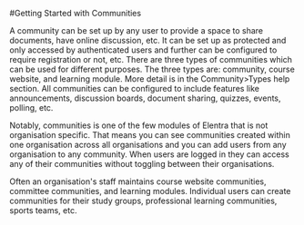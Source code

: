 #Getting Started with Communities  

A community can be set up by any user to provide a space to share documents, have online discussion, etc.  It can be set up as protected and only accessed by authenticated users and further can be configured to require registration or not, etc.  There are three types of communities which can be used for different purposes. The three types are: community, course website, and learning module. More detail is in the Community>Types help section.  All communities can be configured to include features like announcements, discussion boards, document sharing, quizzes, events, polling, etc.

Notably, communities is one of the few modules of Elentra that is not organisation specific.  That means you can see communities created within one organisation across all organisations and you can add users from any organisation to any community.  When users are logged in they can access any of their communities without toggling between their organisations.

Often an organisation's staff maintains course website communities, committee communities, and learning modules.  Individual users can create communities for their study groups, professional learning communities, sports teams, etc.
